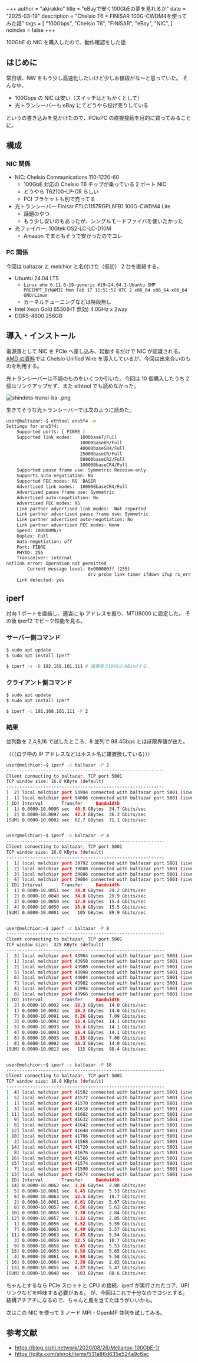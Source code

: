 +++
author = "akirakko"
title = "eBayで安く100GbEの夢を見れるか"
date = "2025-03-19"
description = "Chelsio T6 + FINISAR 100G-CWDM4を使ってみた話"
tags = [
    "100Gbps",
    "Chelsio T6",
    "FINISAR",
    "eBay",
    "NIC",
]
noindex = false
+++

100GbE の NIC を購入したので、動作確認をした話

<!--more-->

## はじめに

常日頃、NW をもう少し高速化したいけど少しお値段がな〜と思っていた。
そんな中、

- 100Gbps の NIC は安い（スイッチはともかくとして）
- 光トランシーバーも eBay にてどうやら投げ売りしている

というの書き込みを見かけたので、PCtoPC の直接接続を目的に買ってみることに。

## 構成

### NIC 関係

- NIC: Chelsio Communications 110-1220-60
  - 100GbE 対応の Chelsio T6 チップが乗っている 2 ポート NIC
  - どうやら T62100-LP-CR らしい
  - PCI ブラケットも別で売ってる
- 光トランシーバー:Finisar FTLC1157RGPL6FB1 100G-CWDM4 Lite
  - 話題のやつ
  - もう少し安いのもあったが、シングルモードファイバを使いたかった
- 光ファイバー: 10Gtek OS2-LC-LC-D10M
  - Amazon でまともそうで安かったのでコレ

### PC 関係

今回は baltazar と melchior と名付けた（仮初） 2 台を直結する。

- Ubuntu 24.04 LTS
  - `Linux ohm 6.11.0-19-generic #19~24.04.1-Ubuntu SMP PREEMPT_DYNAMIC Mon Feb 17 11:51:52 UTC 2 x86_64 x86_64 x86_64 GNU/Linux`
  - カーネルチューニングなどは特段無し
- Intel Xeon Gold 6530(HT 無効) 4.0GHz x 2way
- DDR5-4800 256GB

## 導入・インストール

電源落として NIC を PCIe へ差し込み、起動するだけで NIC が認識される。
[AMD の資料](https://www.amd.com/content/dam/amd/en/documents/epyc-business-docs/performance-briefs/100g-network-performance-for-amd-epyc.pdf)では Chelsio Unified Wire を導入しているが、今回は出来合いのものを利用する。

光トランシーバーは不調のものをいくつか引いた。今回は 10 個購入したうち 2 個はリンクアップせず、また ethtool でも読めなかった。

![shindeta-transi-ba-.png](https://blog.akirakko.com/post/ebay-gekiyasu-100gbe-1/shindeta_toransi-ba-.png)

生きてそうな光トランシーバーでは次のように読めた。

```bash
user@baltazar:~$ ethtool ens5f4 -m
Settings for ens5f4:
	Supported ports: [ FIBRE ]
	Supported link modes:   1000baseT/Full
	                        10000baseKR/Full
	                        40000baseSR4/Full
	                        25000baseCR/Full
	                        50000baseCR2/Full
	                        100000baseCR4/Full
	Supported pause frame use: Symmetric Receive-only
	Supports auto-negotiation: No
	Supported FEC modes: RS	 BASER
	Advertised link modes:  100000baseCR4/Full
	Advertised pause frame use: Symmetric
	Advertised auto-negotiation: No
	Advertised FEC modes: RS
	Link partner advertised link modes:  Not reported
	Link partner advertised pause frame use: Symmetric
	Link partner advertised auto-negotiation: No
	Link partner advertised FEC modes: None
	Speed: 100000Mb/s
	Duplex: Full
	Auto-negotiation: off
	Port: FIBRE
	PHYAD: 255
	Transceiver: internal
netlink error: Operation not permitted
        Current message level: 0x000000ff (255)
                               drv probe link timer ifdown ifup rx_err tx_err
	Link detected: yes

```

## iperf

対向 1 ポートを直結し、適当に ip アドレスを振り、MTU9000 に設定した。
その後 iperf2 でピーク性能を見る。

### サーバー側コマンド

```bash
$ sudo apt update
$ sudo apt install iperf

$ iperf -s -B 192.168.101.111 # 諸事情で100GのみBindする
```

### クライアント側コマンド

```bash
$ sudo apt update
$ sudo apt install iperf

$ iperf -c 192.168.101.111 -P 2
```

### 結果

並列数を 2,4,8,16 で試したところ、8 並列で 98.4Gbps とほぼ限界値が出た。

（（（ログ中の IP アドレスなどはホスト名に雑置換している）））

```bash
user@melchior:~$ iperf -c baltazar -P 2
------------------------------------------------------------
Client connecting to baltazar, TCP port 5001
TCP window size: 16.0 KByte (default)
------------------------------------------------------------
[  2] local melchior port 53994 connected with baltazar port 5001 (icwnd/mss/irtt=87/8948/333)
[  1] local melchior port 54006 connected with baltazar port 5001 (icwnd/mss/irtt=87/8948/330)
[ ID] Interval       Transfer     Bandwidth
[  1] 0.0000-10.0096 sec  40.5 GBytes  34.7 Gbits/sec
[  2] 0.0000-10.0097 sec  42.3 GBytes  36.3 Gbits/sec
[SUM] 0.0000-10.0002 sec  82.7 GBytes  71.1 Gbits/sec


user@melchior:~$ iperf -c baltazar -P 4
------------------------------------------------------------
Client connecting to baltazar, TCP port 5001
TCP window size: 16.0 KByte (default)
------------------------------------------------------------
[  1] local melchior port 39792 connected with baltazar port 5001 (icwnd/mss/irtt=87/8948/317)
[  2] local melchior port 39800 connected with baltazar port 5001 (icwnd/mss/irtt=87/8948/263)
[  3] local melchior port 39806 connected with baltazar port 5001 (icwnd/mss/irtt=87/8948/206)
[  4] local melchior port 39804 connected with baltazar port 5001 (icwnd/mss/irtt=87/8948/299)
[ ID] Interval       Transfer     Bandwidth
[  1] 0.0000-10.0051 sec  34.0 GBytes  29.2 Gbits/sec
[  2] 0.0000-10.0048 sec  34.8 GBytes  29.9 Gbits/sec
[  3] 0.0000-10.0050 sec  17.9 GBytes  15.4 Gbits/sec
[  4] 0.0000-10.0050 sec  18.0 GBytes  15.5 Gbits/sec
[SUM] 0.0000-10.0001 sec   105 GBytes  89.9 Gbits/sec


user@melchior:~$ iperf -c baltazar -P 8
------------------------------------------------------------
Client connecting to baltazar, TCP port 5001
TCP window size:  325 KByte (default)
------------------------------------------------------------
[  3] local melchior port 43964 connected with baltazar port 5001 (icwnd/mss/irtt=87/8948/282)
[  1] local melchior port 43958 connected with baltazar port 5001 (icwnd/mss/irtt=87/8948/295)
[  2] local melchior port 43980 connected with baltazar port 5001 (icwnd/mss/irtt=87/8948/305)
[  5] local melchior port 43998 connected with baltazar port 5001 (icwnd/mss/irtt=87/8948/186)
[  6] local melchior port 44004 connected with baltazar port 5001 (icwnd/mss/irtt=87/8948/283)
[  7] local melchior port 43982 connected with baltazar port 5001 (icwnd/mss/irtt=87/8948/302)
[  4] local melchior port 43994 connected with baltazar port 5001 (icwnd/mss/irtt=87/8948/286)
[  8] local melchior port 43966 connected with baltazar port 5001 (icwnd/mss/irtt=87/8948/334)
[ ID] Interval       Transfer     Bandwidth
[  2] 0.0000-10.0092 sec  16.3 GBytes  14.0 Gbits/sec
[  1] 0.0000-10.0092 sec  16.3 GBytes  14.0 Gbits/sec
[  7] 0.0000-10.0091 sec  8.26 GBytes  7.09 Gbits/sec
[  3] 0.0000-10.0092 sec  16.4 GBytes  14.1 Gbits/sec
[  5] 0.0000-10.0093 sec  16.4 GBytes  14.1 Gbits/sec
[  4] 0.0000-10.0093 sec  16.4 GBytes  14.1 Gbits/sec
[  6] 0.0000-10.0093 sec  8.15 GBytes  7.00 Gbits/sec
[  8] 0.0000-10.0092 sec  16.3 GBytes  14.0 Gbits/sec
[SUM] 0.0000-10.0013 sec   115 GBytes  98.4 Gbits/sec


user@melchior:~$ iperf -c baltazar -P 16
------------------------------------------------------------
Client connecting to baltazar, TCP port 5001
TCP window size: 16.0 KByte (default)
------------------------------------------------------------
[  4] local melchior port 41592 connected with baltazar port 5001 (icwnd/mss/irtt=87/8948/283)
[  5] local melchior port 41572 connected with baltazar port 5001 (icwnd/mss/irtt=87/8948/334)
[  1] local melchior port 41570 connected with baltazar port 5001 (icwnd/mss/irtt=87/8948/351)
[  3] local melchior port 41618 connected with baltazar port 5001 (icwnd/mss/irtt=87/8948/337)
[ 11] local melchior port 41662 connected with baltazar port 5001 (icwnd/mss/irtt=87/8948/207)
[  9] local melchior port 41632 connected with baltazar port 5001 (icwnd/mss/irtt=87/8948/314)
[  6] local melchior port 41642 connected with baltazar port 5001 (icwnd/mss/irtt=87/8948/247)
[ 12] local melchior port 41648 connected with baltazar port 5001 (icwnd/mss/irtt=87/8948/267)
[ 10] local melchior port 41706 connected with baltazar port 5001 (icwnd/mss/irtt=87/8948/47)
[  2] local melchior port 41568 connected with baltazar port 5001 (icwnd/mss/irtt=87/8948/351)
[ 14] local melchior port 41720 connected with baltazar port 5001 (icwnd/mss/irtt=87/8948/72)
[  8] local melchior port 41676 connected with baltazar port 5001 (icwnd/mss/irtt=87/8948/243)
[ 16] local melchior port 41566 connected with baltazar port 5001 (icwnd/mss/irtt=87/8948/362)
[ 15] local melchior port 41574 connected with baltazar port 5001 (icwnd/mss/irtt=87/8948/339)
[  7] local melchior port 41590 connected with baltazar port 5001 (icwnd/mss/irtt=87/8948/343)
[ 13] local melchior port 41674 connected with baltazar port 5001 (icwnd/mss/irtt=87/8948/159)
[ ID] Interval       Transfer     Bandwidth
[ 14] 0.0000-10.0062 sec  3.26 GBytes  2.80 Gbits/sec
[  5] 0.0000-10.0061 sec  6.45 GBytes  5.53 Gbits/sec
[  6] 0.0000-10.0063 sec  12.5 GBytes  10.7 Gbits/sec
[  2] 0.0000-10.0061 sec  6.61 GBytes  5.67 Gbits/sec
[  8] 0.0000-10.0057 sec  6.56 GBytes  5.63 Gbits/sec
[ 10] 0.0000-10.0058 sec  3.30 GBytes  2.84 Gbits/sec
[ 12] 0.0000-10.0057 sec  3.32 GBytes  2.85 Gbits/sec
[  1] 0.0000-10.0056 sec  6.52 GBytes  5.59 Gbits/sec
[  7] 0.0000-10.0063 sec  6.49 GBytes  5.57 Gbits/sec
[ 11] 0.0000-10.0063 sec  6.45 GBytes  5.54 Gbits/sec
[  3] 0.0000-10.0059 sec  12.5 GBytes  10.7 Gbits/sec
[  9] 0.0000-10.0058 sec  6.45 GBytes  5.53 Gbits/sec
[ 15] 0.0000-10.0053 sec  6.58 GBytes  5.65 Gbits/sec
[  4] 0.0000-10.0061 sec  6.50 GBytes  5.58 Gbits/sec
[ 16] 0.0000-10.0064 sec  3.30 GBytes  2.83 Gbits/sec
[ 13] 0.0000-10.0055 sec  6.37 GBytes  5.47 Gbits/sec
[SUM] 0.0000-10.0048 sec   103 GBytes  88.6 Gbits/sec
```

ちゃんとするなら PCIe スロットと CPU の接続、iperf が実行されたコア、UPI リンクなどを吟味する必要がある。
が、今回はこれで十分なのでヨシとする。
結構アチアチになるので、ちゃんと風を当てたほうがいいかも。

次はこの NIC を使って 3 ノード MPI・OpenMP 並列を試してみる。

## 参考文献

- <https://blog.nishi.network/2020/08/26/Mellanox-100GbE-1/>
- <https://qiita.com/shirok/items/531a86d635e524a9c6ac>
